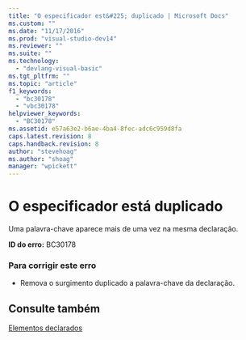 ```yaml
---
title: "O especificador est&#225; duplicado | Microsoft Docs"
ms.custom: ""
ms.date: "11/17/2016"
ms.prod: "visual-studio-dev14"
ms.reviewer: ""
ms.suite: ""
ms.technology: 
  - "devlang-visual-basic"
ms.tgt_pltfrm: ""
ms.topic: "article"
f1_keywords: 
  - "bc30178"
  - "vbc30178"
helpviewer_keywords: 
  - "BC30178"
ms.assetid: e57a63e2-b6ae-4ba4-8fec-adc6c959d8fa
caps.latest.revision: 8
caps.handback.revision: 8
author: "stevehoag"
ms.author: "shoag"
manager: "wpickett"
---
```

# O especificador est&#225; duplicado
Uma palavra\-chave aparece mais de uma vez na mesma declaração.  
  
 **ID do erro:** BC30178  
  
### Para corrigir este erro  
  
-   Remova o surgimento duplicado a palavra\-chave da declaração.  
  
## Consulte também  
 [Elementos declarados](../../visual-basic/programming-guide/language-features/declared-elements/index.md)